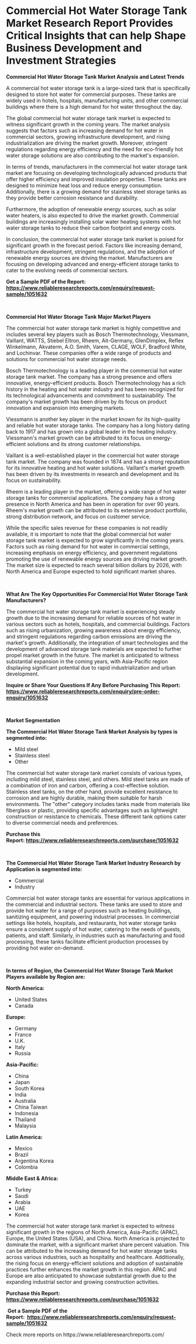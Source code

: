 <p><h1>Commercial Hot Water Storage Tank Market Research Report Provides Critical Insights that can help Shape Business Development and Investment Strategies</h1></p><p><strong>Commercial Hot Water Storage Tank Market Analysis and Latest Trends</strong></p>
<p><p>A commercial hot water storage tank is a large-sized tank that is specifically designed to store hot water for commercial purposes. These tanks are widely used in hotels, hospitals, manufacturing units, and other commercial buildings where there is a high demand for hot water throughout the day.</p><p>The global commercial hot water storage tank market is expected to witness significant growth in the coming years. The market analysis suggests that factors such as increasing demand for hot water in commercial sectors, growing infrastructure development, and rising industrialization are driving the market growth. Moreover, stringent regulations regarding energy efficiency and the need for eco-friendly hot water storage solutions are also contributing to the market's expansion.</p><p>In terms of trends, manufacturers in the commercial hot water storage tank market are focusing on developing technologically advanced products that offer higher efficiency and improved insulation properties. These tanks are designed to minimize heat loss and reduce energy consumption. Additionally, there is a growing demand for stainless steel storage tanks as they provide better corrosion resistance and durability.</p><p>Furthermore, the adoption of renewable energy sources, such as solar water heaters, is also expected to drive the market growth. Commercial buildings are increasingly installing solar water heating systems with hot water storage tanks to reduce their carbon footprint and energy costs.</p><p>In conclusion, the commercial hot water storage tank market is poised for significant growth in the forecast period. Factors like increasing demand, infrastructure development, stringent regulations, and the adoption of renewable energy sources are driving the market. Manufacturers are focusing on developing advanced and energy-efficient storage tanks to cater to the evolving needs of commercial sectors.</p></p>
<p><strong>Get a Sample PDF of the Report:&nbsp; <a href="https://www.reliableresearchreports.com/enquiry/request-sample/1051632">https://www.reliableresearchreports.com/enquiry/request-sample/1051632</a></strong></p>
<p>&nbsp;</p>
<p><strong>Commercial Hot Water Storage Tank Major Market Players</strong></p>
<p><p>The commercial hot water storage tank market is highly competitive and includes several key players such as Bosch Thermotechnology, Viessmann, Vaillant, WATTS, Stiebel Eltron, Rheem, Ait-Germany, GlenDimplex, Reflex Winkelmann, Akvaterm, A.O. Smith, Varem, CLAGE, WOLF, Bradford White, and Lochinvar. These companies offer a wide range of products and solutions for commercial hot water storage needs.</p><p>Bosch Thermotechnology is a leading player in the commercial hot water storage tank market. The company has a strong presence and offers innovative, energy-efficient products. Bosch Thermotechnology has a rich history in the heating and hot water industry and has been recognized for its technological advancements and commitment to sustainability. The company's market growth has been driven by its focus on product innovation and expansion into emerging markets.</p><p>Viessmann is another key player in the market known for its high-quality and reliable hot water storage tanks. The company has a long history dating back to 1917 and has grown into a global leader in the heating industry. Viessmann's market growth can be attributed to its focus on energy-efficient solutions and its strong customer relationships.</p><p>Vaillant is a well-established player in the commercial hot water storage tank market. The company was founded in 1874 and has a strong reputation for its innovative heating and hot water solutions. Vaillant's market growth has been driven by its investments in research and development and its focus on sustainability.</p><p>Rheem is a leading player in the market, offering a wide range of hot water storage tanks for commercial applications. The company has a strong presence in North America and has been in operation for over 90 years. Rheem's market growth can be attributed to its extensive product portfolio, strong distribution network, and focus on customer service.</p><p>While the specific sales revenue for these companies is not readily available, it is important to note that the global commercial hot water storage tank market is expected to grow significantly in the coming years. Factors such as rising demand for hot water in commercial settings, increasing emphasis on energy efficiency, and government regulations promoting the use of renewable energy sources are driving market growth. The market size is expected to reach several billion dollars by 2026, with North America and Europe expected to hold significant market shares.</p></p>
<p>&nbsp;</p>
<p><strong>What Are The Key Opportunities For Commercial Hot Water Storage Tank Manufacturers?</strong></p>
<p><p>The commercial hot water storage tank market is experiencing steady growth due to the increasing demand for reliable sources of hot water in various sectors such as hotels, hospitals, and commercial buildings. Factors such as rising urbanization, growing awareness about energy efficiency, and stringent regulations regarding carbon emissions are driving the market's growth. Additionally, the integration of smart technologies and the development of advanced storage tank materials are expected to further propel market growth in the future. The market is anticipated to witness substantial expansion in the coming years, with Asia-Pacific region displaying significant potential due to rapid industrialization and urban development.</p></p>
<p><strong>Inquire or Share Your Questions If Any Before Purchasing This Report: <a href="https://www.reliableresearchreports.com/enquiry/pre-order-enquiry/1051632">https://www.reliableresearchreports.com/enquiry/pre-order-enquiry/1051632</a></strong></p>
<p>&nbsp;</p>
<p><strong>Market Segmentation</strong></p>
<p><strong>The Commercial Hot Water Storage Tank Market Analysis by types is segmented into:</strong></p>
<p><ul><li>Mild steel</li><li>Stainless steel</li><li>Other</li></ul></p>
<p><p>The commercial hot water storage tank market consists of various types, including mild steel, stainless steel, and others. Mild steel tanks are made of a combination of iron and carbon, offering a cost-effective solution. Stainless steel tanks, on the other hand, provide excellent resistance to corrosion and are highly durable, making them suitable for harsh environments. The "other" category includes tanks made from materials like fiberglass or plastic, providing specific advantages such as lightweight construction or resistance to chemicals. These different tank options cater to diverse commercial needs and preferences.</p></p>
<p><strong>Purchase this Report:&nbsp;<a href="https://www.reliableresearchreports.com/purchase/1051632">https://www.reliableresearchreports.com/purchase/1051632</a></strong></p>
<p>&nbsp;</p>
<p><strong>The Commercial Hot Water Storage Tank Market Industry Research by Application is segmented into:</strong></p>
<p><ul><li>Commercial</li><li>Industry</li></ul></p>
<p><p>Commercial hot water storage tanks are essential for various applications in the commercial and industrial sectors. These tanks are used to store and provide hot water for a range of purposes such as heating buildings, sanitizing equipment, and powering industrial processes. In commercial settings like hotels, hospitals, and restaurants, hot water storage tanks ensure a consistent supply of hot water, catering to the needs of guests, patients, and staff. Similarly, in industries such as manufacturing and food processing, these tanks facilitate efficient production processes by providing hot water on-demand.</p></p>
<p>&nbsp;</p>
<p><strong>In terms of Region, the Commercial Hot Water Storage Tank Market Players available by Region are:</strong></p>
<p>
    <p> <strong> North America: </strong>
        <ul>
            <li>United States</li>
            <li>Canada</li>
        </ul>
        </p> 
    <p> <strong> Europe: </strong>
        <ul>
            <li>Germany</li>
            <li>France</li>
            <li>U.K.</li>
            <li>Italy</li>
            <li>Russia</li>
        </ul>
        </p> 
    <p> <strong> Asia-Pacific: </strong>
        <ul>
            <li>China</li>
            <li>Japan</li>
            <li>South Korea</li>
            <li>India</li>
            <li>Australia</li>
            <li>China Taiwan</li>
            <li>Indonesia</li>
            <li>Thailand</li>
            <li>Malaysia</li>
        </ul>
        </p> 
    <p> <strong> Latin America: </strong>
        <ul>
            <li>Mexico</li>
            <li>Brazil</li>
            <li>Argentina Korea</li>
            <li>Colombia</li>
        </ul>
        </p> 
    <p> <strong> Middle East & Africa: </strong>
        <ul>
            <li>Turkey</li>
            <li>Saudi</li>
            <li>Arabia</li>
            <li>UAE</li>
            <li>Korea</li>
        </ul>
    </p>
    </p>
<p><p>The commercial hot water storage tank market is expected to witness significant growth in the regions of North America, Asia-Pacific (APAC), Europe, the United States (USA), and China. North America is projected to dominate the market, with a significant market share percent valuation. This can be attributed to the increasing demand for hot water storage tanks across various industries, such as hospitality and healthcare. Additionally, the rising focus on energy-efficient solutions and adoption of sustainable practices further enhances the market growth in this region. APAC and Europe are also anticipated to showcase substantial growth due to the expanding industrial sector and growing construction activities.</p></p>
<p><strong>Purchase this Report: <a href="https://www.reliableresearchreports.com/purchase/1051632">https://www.reliableresearchreports.com/purchase/1051632</a></strong></p>
<p>&nbsp;<strong>Get a Sample PDF of the Report:&nbsp;&nbsp;<a href="https://www.reliableresearchreports.com/enquiry/request-sample/1051632">https://www.reliableresearchreports.com/enquiry/request-sample/1051632</a></strong></p>
<p><strong></strong></p>
<p>Check more reports on https://www.reliableresearchreports.com/</p>